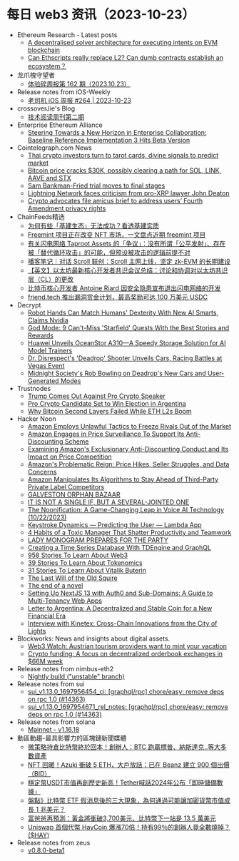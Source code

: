 # 每日 web3 资讯（2023-10-23）

- Ethereum Research - Latest posts
  - [A decentralised solver architecture for executing intents on EVM blockchain](https://ethresear.ch/t/a-decentralised-solver-architecture-for-executing-intents-on-evm-blockchain/16608/25)
  - [Can Ethscripts really replace L2? Can dumb contracts establish an ecosystem？](https://ethresear.ch/t/can-ethscripts-really-replace-l2-can-dumb-contracts-establish-an-ecosystem/17119/3)
- 龙爪槐守望者
  - [体验碎周报第 162 期（2023.10.23）](https://www.ftium4.com/ux-weekly-162.html)
- Release notes from iOS-Weekly
  - [老司机 iOS 周报 #264 | 2023-10-23](https://github.com/SwiftOldDriver/iOS-Weekly/releases/tag/%23264)
- crossoverJie's Blog
  - [技术阅读周刊第二期](http://crossoverjie.top/2023/10/22/ob/newsletter/Newsletter02-20231022/)
- Enterprise Ethereum Alliance
  - [Steering Towards a New Horizon in Enterprise Collaboration: Baseline Reference Implementation 3 Hits Beta Version](https://entethalliance.org/steering-towards-a-new-horizon-in-enterprise-collaboration-baseline-reference-implementation-3-hits-beta-version/)
- Cointelegraph.com News
  - [Thai crypto investors turn to tarot cards, divine signals to predict market](https://cointelegraph.com/news/thai-investors-astrology-tarot-card-crypto-predictions)
  - [Bitcoin price cracks $30K, possibly clearing a path for SOL, LINK, AAVE and STX](https://cointelegraph.com/news/bitcoin-price-cracks-30-k-clearing-path-for-sol-link-aave-stx)
  - [Sam Bankman-Fried trial moves to final stages](https://cointelegraph.com/news/sam-bankman-fried-ftx-trial-moves-final-stages)
  - [Lightning Network faces criticism from pro-XRP lawyer John Deaton](https://cointelegraph.com/news/lightning-network-faces-criticism-from-pro-xrpl-lawyer-john-deaton)
  - [Crypto advocates file amicus brief to address users’ Fourth Amendment privacy rights](https://cointelegraph.com/news/crypto-advocates-file-amicus-brief-addressing-crypto-privacy-rights-under-fourth-amendment)
- ChainFeeds精选
  - [为何有些「基建生态」无法成功？看透基建实质](https://twitter.com/thecryptoskanda/status/1715550484793278621)
  - [Freemint 项目正在改变 NFT 市场，一文盘点近期 freemint 项目](https://twitter.com/leslie_bit/status/1715751812983337123)
  - [有关闪电网络 Taproot Assets 的「争议」：没有所谓「公平发射」、存在被「替代循环攻击」的可能，但预设被攻击的逻辑前提不对](https://x.com/tmel0211/status/1715627595004543032)
  - [播客笔记｜对话 Scroll 联创：Scroll 主网上线，坚定 zk-EVM 的长期建设](https://www.techflowpost.com/article/detail_14264.html)
  - [【英文】以太坊最新核心开发者共识会议总结：讨论和协调对以太坊共识层（CL）的更改](https://www.galaxy.com/insights/research/ethereum-all-core-developers-consensus-call-120/)
  - [比特币核心开发者 Antoine Riard 因安全隐患宣布退出闪电网络的开发](https://cointelegraph.com/news/bitcoin-core-developer-antoine-riard-steps-back-lightning-network-dilemma)
  - [friend.tech 推出漏洞赏金计划，最高奖励可达 100 万美元 USDC](https://www.friend.tech/bug-bounty)
- Decrypt
  - [Robot Hands Can Match Humans' Dexterity With New AI Smarts, Claims Nvidia](https://decrypt.co/202659/nvidia-eureka-ai-agent-allegedly-makes-robot-hands-dextrous-human-ones)
  - [God Mode: 9 Can't-Miss 'Starfield' Quests With the Best Stories and Rewards](https://decrypt.co/202444/9-cant-miss-starfield-quests-best-stories-rewards)
  - [Huawei Unveils OceanStor A310—A Speedy Storage Solution for AI Model Trainers](https://decrypt.co/202568/huawei-unveils-oceanstor-a310-speedy-storage-solution-ai-model-trainers)
  - [Dr. Disrespect's 'Deadrop' Shooter Unveils Cars, Racing Battles at Vegas Event](https://decrypt.co/202701/dr-disrespect-deadrop-shooter-unveils-cars-racing-battles-vegas-event)
  - [Midnight Society's Rob Bowling on Deadrop's New Cars and User-Generated Modes](https://decrypt.co/videos/interviews/A0auyZzn/midnight-societys-rob-bowling-on-deadrops-new-cars-and-user-generated-modes)
- Trustnodes
  - [Trump Comes Out Against Pro Crypto Speaker](https://www.trustnodes.com/2023/10/22/trump-comes-out-against-pro-crypto-speaker)
  - [Pro Crypto Candidate Set to Win Election in Argentina](https://www.trustnodes.com/2023/10/22/pro-crypto-candidate-set-to-win-election-in-argentina)
  - [Why Bitcoin Second Layers Failed While ETH L2s Boom](https://www.trustnodes.com/2023/10/22/why-bitcoin-second-layers-failed-while-eth-booms)
- Hacker Noon
  - [Amazon Employs Unlawful Tactics to Freeze Rivals Out of the Market](https://hackernoon.com/amazon-employs-unlawful-tactics-to-freeze-rivals-out-of-the-market?source=rss)
  - [Amazon Engages in Price Surveillance To Support Its Anti-Discounting Scheme](https://hackernoon.com/amazon-engages-in-price-surveillance-to-support-its-anti-discounting-scheme?source=rss)
  - [Examining Amazon's Exclusionary Anti-Discounting Conduct and Its Impact on Price Competition](https://hackernoon.com/examining-amazons-exclusionary-anti-discounting-conduct-and-its-impact-on-price-competition?source=rss)
  - [Amazon's Problematic Reign: Price Hikes, Seller Struggles, and Data Concerns](https://hackernoon.com/amazons-problematic-reign-price-hikes-seller-struggles-and-data-concerns?source=rss)
  - [Amazon Manipulates Its Algorithms to Stay Ahead of Third-Party Private Label Competitors](https://hackernoon.com/amazon-manipulates-its-algorithms-to-stay-ahead-of-third-party-private-label-competitors?source=rss)
  - [GALVESTON ORPHAN BAZAAR](https://hackernoon.com/galveston-orphan-bazaar?source=rss)
  - [IT IS NOT A SINGLE IF, BUT A SEVERAL-JOINTED ONE](https://hackernoon.com/it-is-not-a-single-if-but-a-several-jointed-one?source=rss)
  - [The Noonification: A Game-Changing Leap in Voice AI Technology  (10/22/2023)](https://hackernoon.com/10-22-2023-noonification?source=rss)
  - [Keystroke Dynamics — Predicting the User — Lambda App](https://hackernoon.com/keystroke-dynamics-predicting-the-user-lambda-app?source=rss)
  - [4 Habits of a Toxic Manager That Shatter Productivity and Teamwork](https://hackernoon.com/4-habits-of-a-toxic-manager-that-shatter-productivity-and-teamwork?source=rss)
  - [LADY MONOGRAM PREPARES FOR THE PARTY](https://hackernoon.com/lady-monogram-prepares-for-the-party?source=rss)
  - [Creating a Time Series Database With TDEngine and GraphQL](https://hackernoon.com/creating-a-time-series-database-with-tdengine-and-graphql?source=rss)
  - [958 Stories To Learn About Web3](https://hackernoon.com/958-stories-to-learn-about-web3?source=rss)
  - [39 Stories To Learn About Tokenomics](https://hackernoon.com/39-stories-to-learn-about-tokenomics?source=rss)
  - [31 Stories To Learn About Vitalik Buterin](https://hackernoon.com/31-stories-to-learn-about-vitalik-buterin?source=rss)
  - [The Last Will of the Old Squire](https://hackernoon.com/the-last-will-of-the-old-squire?source=rss)
  - [The end of a novel](https://hackernoon.com/the-end-of-a-novel?source=rss)
  - [Setting Up NextJS 13 with Auth0 and Sub-Domains: A Guide to Multi-Tenancy Web Apps](https://hackernoon.com/unlocking-auth0-sub-domains-a-guide-to-setting-up-nextjs-13-and-auth0-for-multi-tenan-web-apps?source=rss)
  - [Letter to Argentina: A Decentralized and Stable Coin for a New Financial Era](https://hackernoon.com/letter-to-argentina-a-decentralized-and-stable-coin-for-a-new-financial-era?source=rss)
  - [Interview with Kinetex: Cross-Chain Innovations from the City of Lights](https://hackernoon.com/interview-with-kinetex-cross-chain-innovations-from-the-city-of-lights?source=rss)
- Blockworks: News and insights about digital assets.
  - [Web3 Watch: Austrian tourism providers want to mint your vacation](https://blockworks.co/news/web3-austria-crypto-tourism)
  - [Crypto funding: A focus on decentralized orderbook exchanges in $66M week](https://blockworks.co/news/pantera-metaverse-decentralized-exchange)
- Release notes from nimbus-eth2
  - [Nightly build ("unstable" branch)](https://github.com/status-im/nimbus-eth2/releases/tag/nightly)
- Release notes from sui
  - [sui_v1.13.0_1697956454_ci: [graphql/rpc] chore/easy: remove deps on rpc 1.0 (#14363)](https://github.com/MystenLabs/sui/releases/tag/sui_v1.13.0_1697956454_ci)
  - [sui_v1.13.0_1697954671_rel_notes: [graphql/rpc] chore/easy: remove deps on rpc 1.0 (#14363)](https://github.com/MystenLabs/sui/releases/tag/sui_v1.13.0_1697954671_rel_notes)
- Release notes from solana
  - [Mainnet - v1.16.18](https://github.com/solana-labs/solana/releases/tag/v1.16.18)
- 動區動趨-最具影響力的區塊鏈新聞媒體
  - [微策略持倉比特幣終於回本！創辦人：BTC 跑贏標普、納斯達克..等大多數資產](https://www.blocktempo.com/microstrategy-bitcoin-holdings-floating-profit-again/)
  - [NFT 回暖！Azuki 衝破 5 ETH，大戶放話：已在 Beanz 建立 900 個出價（BID）](https://www.blocktempo.com/azuki-floor-price-breaks-through-5-eth-since-june/)
  - [穩定幣USDT市值再創歷史新高！Tether喊話2024年公布「即時儲備數據」](https://www.blocktempo.com/tether-new-ceo-says-will-publish-reserve-data-in-real-time-in-2024/)
  - [盤點》比特幣 ETF 假消息後的三大現象，為何通過可能讓加密貨幣市值成長 1 兆美元？](https://www.blocktempo.com/btc-spot-etf-is-the-only-one-game-in-crypto-market/)
  - [富爸爸再預測：黃金將衝破3,700美元、比特幣下一站是 13.5 萬美元](https://www.blocktempo.com/robert-kiyosaki-says-bitcoin-next-stop-wii-be-135000/)
  - [Uniswap 首個代幣 HayCoin 爆漲70倍！持有99％的創辦人竟全數燒掉？($HAY)](https://www.blocktempo.com/uniswap-founder-hayden-adams-burns-650b-haycoin-against-speculation/)
- Release notes from zeus
  - [v0.8.0-beta1](https://github.com/ZeusLN/zeus/releases/tag/v0.8.0-beta1)
